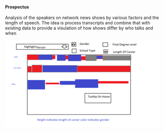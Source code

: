 #### Prospectus

Analysis of the speakers on network news shows by various factors and the length of speech. The idea is process transcripts and combine that with existing data to provide a visulation of how shows differ 
by who talks and when

![render](../ExploratoryPics.png)
